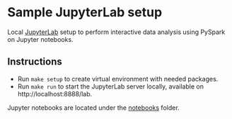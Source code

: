 # Sample JupyterLab setup
Local [JupyterLab](https://jupyterlab.readthedocs.io/en/stable/) setup to perform interactive data analysis using PySpark on Jupyter notebooks.

## Instructions
- Run `make setup` to create virtual environment with needed packages.
- Run `make run` to start the JupyterLab server locally, available on http://localhost:8888/lab.

Jupyter notebooks are located under the [notebooks](notebooks) folder.
